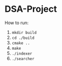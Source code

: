 # DSA-Project

How to run: 
1. `mkdir build`
2. `cd ./build`
3. `cmake ..`
4. `make`
5. `./indexer`
6. `./searcher`